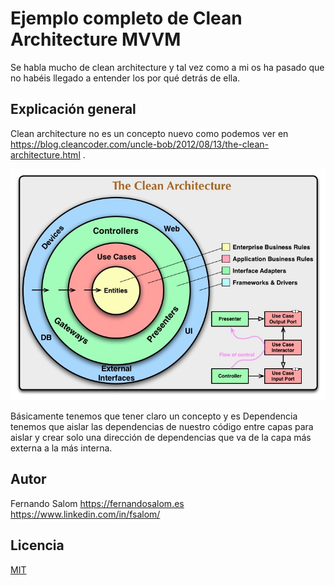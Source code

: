 # Ejemplo completo de Clean Architecture MVVM

Se habla mucho de clean architecture y tal vez como a mi os ha pasado que no habéis llegado a entender los por qué detrás de ella.

## Explicación general

Clean architecture no es un concepto nuevo como podemos ver en https://blog.cleancoder.com/uncle-bob/2012/08/13/the-clean-architecture.html . 

![imagen clean architecture](README/CleanArchitecture.jpeg)

Básicamente tenemos que tener claro un concepto y es Dependencia tenemos que aislar las dependencias de nuestro código entre capas para aislar y crear solo una dirección de dependencias que va de la capa más externa a la más interna.

## Autor

Fernando Salom 
https://fernandosalom.es
https://www.linkedin.com/in/fsalom/

## Licencia
[MIT](https://choosealicense.com/licenses/mit/)
